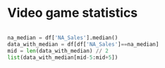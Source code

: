 # Video game statistics

```python

na_median = df['NA_Sales'].median()
data_with_median = df[df['NA_Sales']==na_median]
mid = len(data_with_median) // 2
list(data_with_median[mid-5:mid+5])
```